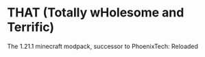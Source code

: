 # THAT (Totally wHolesome and Terrific)
The 1.21.1 minecraft modpack, successor to PhoenixTech: Reloaded
